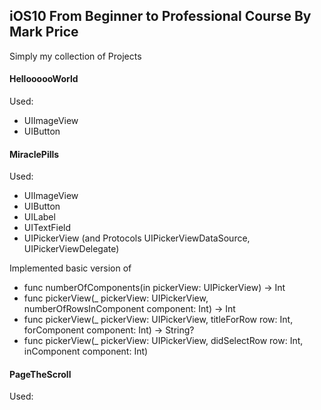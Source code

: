 ## iOS10 From Beginner to Professional Course By Mark Price

Simply my collection of Projects

#### HelloooooWorld

Used:

- UIImageView
- UIButton

#### MiraclePills

Used:

- UIImageView
- UIButton
- UILabel
- UITextField
- UIPickerView (and Protocols UIPickerViewDataSource, UIPickerViewDelegate)

Implemented basic version of 
- func numberOfComponents(in pickerView: UIPickerView) -> Int
- func pickerView(_ pickerView: UIPickerView, numberOfRowsInComponent component: Int) -> Int
- func pickerView(_ pickerView: UIPickerView, titleForRow row: Int, forComponent component: Int) -> String?
- func pickerView(_ pickerView: UIPickerView, didSelectRow row: Int, inComponent component: Int)

#### PageTheScroll

Used:

